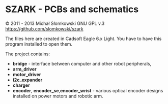 SZARK - PCBs and schematics
===========================

&copy; 2011 - 2013 Michał Słomkowski GNU GPL v.3
https://github.com/slomkowski/szark

The files here are created in Cadsoft Eagle 6.x Light. You have to have this program installed to open them.

The project contains:
* **bridge** - interface between computer and other robot peripherals,
* **arm_driver**
* **motor_driver**
* **i2c_expander**
* **charger**
* **encoder**, **encoder_se**,**encoder_wrist** - various optical encoder designs installed on power motors and robotic arm.


